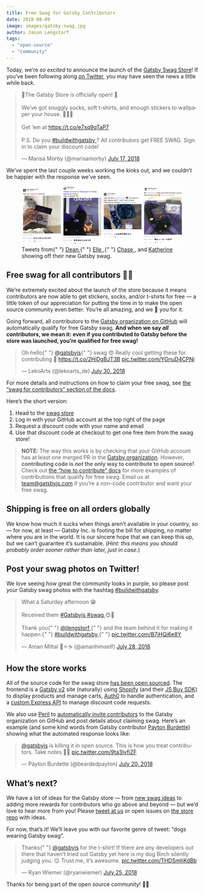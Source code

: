 ```yaml
---
title: Free Swag for Gatsby Contributors
date: 2018-08-09
image: images/gatsby-swag.jpg
author: Jason Lengstorf
tags:
  - "open-source"
  - "community"
---
```


Today, we’re *so excited* to announce the launch of the [Gatsby Swag Store](https://store.gatsbyjs.org/)! If you’ve been following along [on Twitter](https://twitter.com/gatsbyjs), you may have seen the news a little while back.

<blockquote class="twitter-tweet" data-lang="en">
  <p lang="en" dir="ltr">
    🎉The Gatsby Store is officially open! 🎉
    <br />
    <br />
    We’ve got snuggly socks, soft t-shirts, and enough stickers to wallpaper your
    house. 🧦👕🏡
    <br />
    <br />
    Get ’em at <a href="https://t.co/e7xq9qTaP7">https://t.co/e7xq9qTaP7</a>
    <br />
    <br />
    P.S. Do you <a href="https://twitter.com/hashtag/buildwithgatsby?src=hash&amp;ref_src=twsrc%5Etfw">
      #buildwithgatsby
    </a>? All contributors get FREE SWAG. Sign in to claim your discount code!
  </p>
  &mdash; Marisa Morby (@marisamorby) <a href="https://twitter.com/marisamorby/status/1019256499799912449?ref_src=twsrc%5Etfw">July 17, 2018</a>
</blockquote>

We’ve spent the last couple weeks working the kinks out, and we couldn’t be happier with the response we’ve seen.

<figure>
  <img
    alt="Gatsby swag posts on Twitter."
    src="./images/gatsby-swag-twitter.jpg"
  />
  <figcaption>
    Tweets from{" "}
    <a href="https://twitter.com/DeaNHtiD99/status/1023204484183416832">Dean</a>,{" "}
    <a href="https://twitter.com/ARebelBelle/status/1020044426712735744">
      Elle
    </a>,{" "}
    <a href="https://twitter.com/chaseadamsio/status/1021896138503245824">
      Chase
    </a>
    , and <a href="https://twitter.com/kato_katherine/status/1021967765400211456">
      Katherine
    </a> showing off their new Gatsby swag.
  </figcaption>
</figure>

## Free swag for all contributors 💪💜

We’re extremely excited about the launch of the store because it means contributors are now able to get stickers, socks, and/or t-shirts for free — a little token of our appreciation for putting the time in to make the open source community even better. You’re all amazing, and we 💜 you for it.

Going forward, all contributors to the [Gatsby organization on GitHub](https://github.com/gatsbyjs) will automatically qualify for free Gatsby swag. **And when we say *all* contributors, we mean it: even if you contributed to Gatsby before the store was launched, you’re qualified for free swag!**

<blockquote class="twitter-tweet" data-lang="en">
  <p lang="en" dir="ltr">
    Oh hello{" "}
    <a href="https://twitter.com/gatsbyjs?ref_src=twsrc%5Etfw">@gatsbyjs</a>{" "}
    swag 😍 Really cool getting these for contributing 🎉
    <a href="https://t.co/2HjDgBJT3B">https://t.co/2HjDgBJT3B</a> <a href="https://t.co/YGnuD4CPNi">pic.twitter.com/YGnuD4CPNi</a>
  </p>
  &mdash; LekoArts (@lekoarts_de) <a href="https://twitter.com/lekoarts_de/status/1023823370620727296?ref_src=twsrc%5Etfw">July 30, 2018</a>
</blockquote>

For more details and instructions on how to claim your free swag, see [the “swag for contributors” section of the docs](/contributing/contributor-swag/).

Here’s the short version:

1. Head to the [swag store](https://store.gatsbyjs.org/)
2. Log in with your GitHub account at the top right of the page
3. Request a discount code with your name and email
4. Use that discount code at checkout to get one free item from the swag store!

> **NOTE:** The way this works is by checking that your GitHub account has at least one merged PR in the [Gatsby organization](https://github.com/gatsbyjs). However, **contributing code is *not* the only way to contribute to open source!** Check out [the “how to contribute” docs](/contributing/how-to-contribute/) for more examples of contributions that qualify for free swag. Email us at <team@gatsbyjs.com> if you’re a non-code contributor and want your free swag.

## Shipping is free on all orders globally

We know how much it sucks when things aren’t available in your country, so — for now, at least — Gatsby Inc. is footing the bill for shipping, no matter where you are in the world. It is our sincere hope that we can keep this up, but we can’t guarantee it’s sustainable. (*Hint: this means you should probably order sooner rather than later, just in case.*)

## Post your swag photos on Twitter!

We love seeing how great the community looks in purple, so please post your Gatsby swag photos with the hashtag [#buildwithgatsby](https://twitter.com/search?q=%23buildwithgatsby).

<blockquote class="twitter-tweet" data-lang="en">
  <p lang="en" dir="ltr">
    What a Saturday afternoon 😁
    <br />
    <br />
    Received them <a href="https://twitter.com/hashtag/Gatsbyjs?src=hash&amp;ref_src=twsrc%5Etfw">
      #Gatsbyjs
    </a> <a href="https://twitter.com/hashtag/swag?src=hash&amp;ref_src=twsrc%5Etfw">
      #swag
    </a>😍🤩
    <br />
    <br />
    Thank you{" "}
    <a href="https://twitter.com/jlengstorf?ref_src=twsrc%5Etfw">
      @jlengstorf
    </a>{" "}
    and the team behind it for making it happen.{" "}
    <a href="https://twitter.com/hashtag/buildwithgatsby?src=hash&amp;ref_src=twsrc%5Etfw">
      #buildwithgatsby
    </a>{" "}
    <a href="https://t.co/B7jHQi6e8Y">pic.twitter.com/B7jHQi6e8Y</a>
  </p>
  &mdash; Aman Mittal 🖖⚛️☕ (@amanhimself) <a href="https://twitter.com/amanhimself/status/1023124667446509570?ref_src=twsrc%5Etfw">July 28, 2018</a>
</blockquote>

## How the store works

All of the source code for the swag store [has been open sourced](https://github.com/gatsbyjs/store.gatsbyjs.org). The frontend is a [Gatsby v2](/blog/2018-06-16-announcing-gatsby-v2-beta-launch/) site (naturally) using [Shopify](https://www.shopify.com/) (and their [JS Buy SDK](https://shopify.github.io/js-buy-sdk/)) to display products and manage carts, [Auth0](https://auth0.com/) to handle authentication, and a [custom Express API](https://github.com/gatsbyjs/api.gatsbyjs.org) to manage discount code requests.

We also use [Peril](https://github.com/danger/peril) to [automatically invite contributors](https://github.com/gatsbyjs/peril-gatsbyjs/blob/master/rules/invite-collaborator.ts) to the Gatsby organization on GitHub and post details about claiming swag. Here’s an example (and some kind words from Gatsby contributor [Payton Burdette](https://twitter.com/beardedpayton)) showing what the automated response looks like:

<blockquote class="twitter-tweet" data-lang="en">
  <p lang="en" dir="ltr">
    <a href="https://twitter.com/gatsbyjs?ref_src=twsrc%5Etfw">@gatsbyjs</a> is
    killing it in open source. This is how you treat contributors. Take notes
    📝😊 <a href="https://t.co/9ta3IvfiZF">pic.twitter.com/9ta3IvfiZF</a>
  </p>
  &mdash; Payton Burdette (@beardedpayton) <a href="https://twitter.com/beardedpayton/status/1020339698332512256?ref_src=twsrc%5Etfw">July 20, 2018</a>
</blockquote>

## What’s next?

We have a lot of ideas for the Gatsby store — from [new swag ideas](https://github.com/gatsbyjs/store.gatsbyjs.org/issues?q=is%3Aissue+is%3Aopen+label%3A%22Swag+Ideas%22+sort%3Aupdated-desc) to adding more rewards for contributors who go above and beyond — but we’d love to hear more from you! Please [tweet at us](https://twitter.com/gatsbyjs) or open issues on [the store repo](https://github.com/gatsbyjs/store.gatsbyjs.org) with ideas.

For now, that’s it! We’ll leave you with our favorite genre of tweet: “dogs wearing Gatsby swag”.

<blockquote class="twitter-tweet" data-lang="en">
  <p lang="en" dir="ltr">
    Thanks{" "}
    <a href="https://twitter.com/gatsbyjs?ref_src=twsrc%5Etfw">@gatsbyjs</a> for
    the t-shirt! If there are any developers out there that haven’t tried out
    Gatsby yet here is my dog Birch silently judging you. 😉 Trust me, it’s
    awesome. <a href="https://t.co/THDSmhKdBb">pic.twitter.com/THDSmhKdBb</a>
  </p>
  &mdash; Ryan Wiemer (@ryanwiemer) <a href="https://twitter.com/ryanwiemer/status/1022267081998266368?ref_src=twsrc%5Etfw">July 25, 2018</a>
</blockquote>

Thanks for being part of the open source community! 💪💜